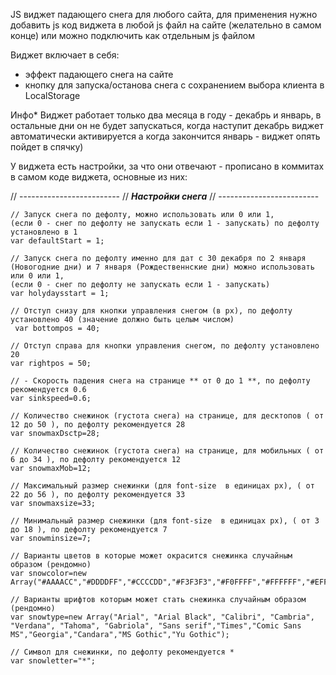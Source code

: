 JS виджет падающего снега для любого сайта, 
для применения нужно добавить js код виджета в любой js файл на сайте (желательно в самом конце)
или можно подключить как отдельным js файлом

Виджет включает в себя:
- эффект падающего снега на сайте
- кнопку для запуска/останова снега с сохранением выбора клиента в LocalStorage

Инфо*
Виджет работает только два месяца в году - декабрь и январь, в остальные дни он не будет запускаться,
когда наступит декабрь виджет автоматически активируется а когда закончится январь - виджет опять пойдет в спячку)

У виджета есть настройки, за что они отвечают - прописано в коммитах в самом коде виджета,
основные из них:

   // -------------------------
    // ***Настройки снега***
   // -------------------------

    // Запуск снега по дефолту, можно использовать или 0 или 1,  
    (если 0 - снег по дефолту не запускать если 1 - запускать) по дефолту установлено в 1
    var defaultStart = 1;

    // Запуск снега по дефолту именно для дат c 30 декабря по 2 января (Новогодние дни) и 7 января (Рождественнские дни) можно использовать или 0 или 1,  
    (если 0 - снег по дефолту не запускать если 1 - запускать)
    var holydaysstart = 1;

    // Отступ снизу для кнопки управления снегом (в px), по дефолту установлено 40 (значение должно быть целым числом)
     var bottompos = 40;

    // Отступ справа для кнопки управления снегом, по дефолту установлено 20
    var rightpos = 50;

    // - Скорость падения снега на странице ** от 0 до 1 **, по дефолту рекомендуется 0.6
    var sinkspeed=0.6; 

    // Количество снежинок (густота снега) на странице, для десктопов ( от 12 до 50 ), по дефолту рекомендуется 28
    var snowmaxDsctp=28;

    // Количество снежинок (густота снега) на странице, для мобильных ( от 6 до 34 ), по дефолту рекомендуется 12
    var snowmaxMob=12;

    // Максимальный размер снежинки (для font-size  в единицах px), ( от 22 до 56 ), по дефолту рекомендуется 33
    var snowmaxsize=33;

    // Минимальный размер снежинки (для font-size  в единицах px), ( от 3 до 18 ), по дефолту рекомендуется 7
    var snowminsize=7;

    // Варианты цветов в которые может окрасится снежинка случайным образом (рендомно)
    var snowcolor=new Array("#AAAACC","#DDDDFF","#CCCCDD","#F3F3F3","#F0FFFF","#FFFFFF","#EFF5FF");

    // Варианты шрифтов которым может стать снежинка случайным образом (рендомно)
    var snowtype=new Array("Arial", "Arial Black", "Calibri", "Cambria", "Verdana", "Tahoma", "Gabriola", "Sans serif","Times","Comic Sans MS","Georgia","Candara","MS Gothic","Yu Gothic");
   
    // Символ для снежинки, по дефолту рекомендуется * 
    var snowletter="*";

